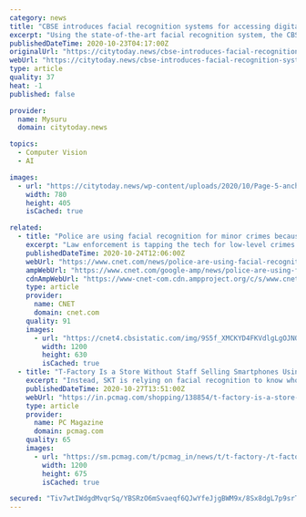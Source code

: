 ```yaml
---
category: news
title: "CBSE introduces facial recognition systems for accessing digital documents"
excerpt: "Using the state-of-the-art facial recognition system, the CBSE will enable students to download their digital academic documents of Class 10 and 12. This computer application matches human face from a digital image already stored in the database."
publishedDateTime: 2020-10-23T04:17:00Z
originalUrl: "https://citytoday.news/cbse-introduces-facial-recognition-systems-for-accessing-digital-documents/"
webUrl: "https://citytoday.news/cbse-introduces-facial-recognition-systems-for-accessing-digital-documents/"
type: article
quality: 37
heat: -1
published: false

provider:
  name: Mysuru
  domain: citytoday.news

topics:
  - Computer Vision
  - AI

images:
  - url: "https://citytoday.news/wp-content/uploads/2020/10/Page-5-anchor-1-photo-Oct-23-780x405.png"
    width: 780
    height: 405
    isCached: true

related:
  - title: "Police are using facial recognition for minor crimes because they can"
    excerpt: "Law enforcement is tapping the tech for low-level crimes like shoplifting, because there are no limits. But the tool often makes errors."
    publishedDateTime: 2020-10-24T12:06:00Z
    webUrl: "https://www.cnet.com/news/police-are-using-facial-recognition-for-minor-crimes-because-they-can/"
    ampWebUrl: "https://www.cnet.com/google-amp/news/police-are-using-facial-recognition-for-minor-crimes-because-they-can/"
    cdnAmpWebUrl: "https://www-cnet-com.cdn.ampproject.org/c/s/www.cnet.com/google-amp/news/police-are-using-facial-recognition-for-minor-crimes-because-they-can/"
    type: article
    provider:
      name: CNET
      domain: cnet.com
    quality: 91
    images:
      - url: "https://cnet4.cbsistatic.com/img/9S5f_XMCKYD4FKVdlgLgOJNQlI0=/1200x630/2020/10/23/f1d69bbc-1345-40f4-9139-ef38598f86af/gettyimages-1184155312.jpg"
        width: 1200
        height: 630
        isCached: true
  - title: "T-Factory Is a Store Without Staff Selling Smartphones Using Facial Recognition"
    excerpt: "Instead, SKT is relying on facial recognition to know who is in the store. Customers register before visiting and can then self check-in on arrival using their face. Once inside, they can purchase ..."
    publishedDateTime: 2020-10-27T13:51:00Z
    webUrl: "https://in.pcmag.com/shopping/138854/t-factory-is-a-store-without-staff-selling-smartphones-using-facial-recognition"
    type: article
    provider:
      name: PC Magazine
      domain: pcmag.com
    quality: 65
    images:
      - url: "https://sm.pcmag.com/t/pcmag_in/news/t/t-factory-/t-factory-is-a-store-without-staff-selling-smartphones-using_tqp5.1200.jpg"
        width: 1200
        height: 675
        isCached: true

secured: "Tiv7wtIWdgdMvqrSq/YBSRzO6mSvaeqf6QJwYfeJjgBWM9x/8Sx8dgL7p9srTC7cQbEMQMEt/Rr497kqi1gKdKZ+3dIZyOyelCyaaVbEPf9bMbysRm7OUa03b8Tmd2LbWNtGP6fpuU+ccgggJrwG1cPQwSJtQLQ/Pdx6TnNtsZvSyCgU+L82SZKwDuUHnXeSAwMmtLUApuIWyqvVd3aM606pzhQMpyU4XaW1GUP8Rs+tJMOtTBCO8iGn5uc3pJ0/UBGS1fe9wSXoXDSlGwjU4tZH7y9YDhdufIVvTymdQeNYM82UMiOx/rqcUpURzEzyS3baMPrA5Nd/XWlbyjfccqJbP6v4MFHTF3AsHXphooY=;pySQdyKvbejEJBFf1ewALg=="
---
```


